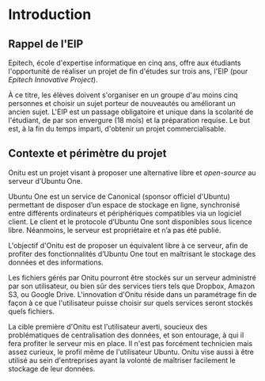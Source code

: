 # Introduction


## Rappel de l'EIP

Epitech, école d'expertise informatique en cinq ans, offre aux étudiants l'opportunité de réaliser un projet de fin d'études sur trois ans, l'EIP (pour *Epitech Innovative Project*).

À ce titre, les élèves doivent s'organiser en un groupe d'au moins cinq personnes et choisir un sujet porteur de nouveautés ou améliorant un ancien sujet. L'EIP est un passage obligatoire et unique dans la scolarité de l'étudiant, de par son envergure (18 mois) et la préparation requise. Le but est, à la fin du temps imparti, d'obtenir un projet commercialisable.


## Contexte et périmètre du projet

Onitu est un projet visant à proposer une alternative libre et *open-source* au serveur d’Ubuntu One.

Ubuntu One est un service de Canonical (sponsor officiel d'Ubuntu) permettant de disposer d’un espace de stockage en ligne, synchronisé entre différents ordinateurs et périphériques compatibles via un logiciel client. Le client et le protocole d’Ubuntu One sont disponibles sous licence libre. Néanmoins, le serveur est propriétaire et n’a pas été publié.

L'objectif d'Onitu est de proposer un équivalent libre à ce serveur, afin de profiter des fonctionnalités d’Ubuntu One tout en maîtrisant le stockage des données et des informations.

Les fichiers gérés par Onitu pourront être stockés sur un serveur administré par son utilisateur, ou bien sûr des services tiers tels que Dropbox, Amazon S3, ou Google Drive. L'innovation d'Onitu réside dans un paramétrage fin de façon à ce que l'utilisateur puisse choisir sur quels services seront stockés quels fichiers.

La cible première d'Onitu est l'utilisateur averti, soucieux des problématiques de centralisation des données, et son entourage, à qui il fera profiter le serveur mis en place. Il n'est pas forcément technicien mais assez curieux, le profil même de l'utilisateur Ubuntu.
Onitu vise aussi à être utilisé au sein d'entreprises ayant la volonté de maîtriser facilement le stockage de leur données.
